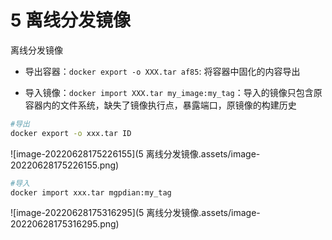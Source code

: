 # 5 离线分发镜像

离线分发镜像

- 导出容器：`docker export -o XXX.tar af85`: 将容器中固化的内容导出

- 导入镜像：`docker import XXX.tar my_image:my_tag`：导入的镜像只包含原容器内的文件系统，缺失了镜像执行点，暴露端口，原镜像的构建历史


```bash
#导出
docker export -o xxx.tar ID

```

![image-20220628175226155](5 离线分发镜像.assets/image-20220628175226155.png)

```bash
#导入
docker import xxx.tar mgpdian:my_tag 
```

![image-20220628175316295](5 离线分发镜像.assets/image-20220628175316295.png)